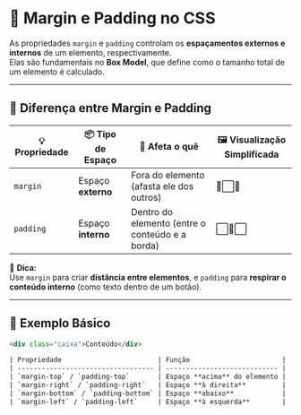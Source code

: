# 📏 Margin e Padding no CSS

As propriedades `margin` e `padding` controlam os **espaçamentos externos e internos** de um elemento, respectivamente.  
Elas são fundamentais no **Box Model**, que define como o tamanho total de um elemento é calculado.

---

## 🧩 Diferença entre Margin e Padding

| 💡 **Propriedade** | 📦 **Tipo de Espaço** | 🎯 **Afeta o quê** | 🖼️ **Visualização Simplificada** |
|--------------------|-----------------------|--------------------|----------------------------------|
| `margin` | Espaço **externo** | Fora do elemento (afasta ele dos outros) | 🧱⬜🧱 |
| `padding` | Espaço **interno** | Dentro do elemento (entre o conteúdo e a borda) | ⬜🧱⬜ |

📘 **Dica:**  
Use `margin` para criar **distância entre elementos**, e `padding` para **respirar o conteúdo interno** (como texto dentro de um botão).

---

## 🧠 Exemplo Básico

```html
<div class="caixa">Conteúdo</div>

| Propriedade                        | Função                       |
| ---------------------------------- | ---------------------------- |
| `margin-top` / `padding-top`       | Espaço **acima** do elemento |
| `margin-right` / `padding-right`   | Espaço **à direita**         |
| `margin-bottom` / `padding-bottom` | Espaço **abaixo**            |
| `margin-left` / `padding-left`     | Espaço **à esquerda**        |
